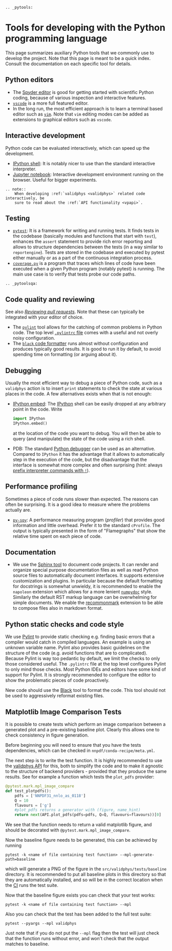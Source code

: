 ```eval_rst
.. _pytools:
```

# Tools for developing with the Python programming language

This page summarizes auxiliary Python tools that we commonly use to develop the
project. Note that this page is meant to be a quick index. Consult the
documentation on each specific tool for details.


## Python editors

  - The [Spyder editor](https://www.spyder-ide.org/) is good for getting started
    with scientific Python coding, because of various inspection and interactive
    features.
  - [`vscode`](https://code.visualstudio.com/) is a more full featured editor.
  - In the long run, the most efficient approach is to learn a terminal based
    editor such as [`vim`](https://www.vim.org/). Note that `vim` editing modes can be
    added as extensions to graphical editors such as `vscode`.


## Interactive development

Python code can be evaluated interactively, which can speed up the development.

  - [IPython shell](https://ipython.org/): It is notably nicer to use than the
    standard interactive interpreter.
  - [Jupyter notebook](https://jupyter.org/): Interactive development
    environment running on the browser. Useful for bigger experiments.

```eval_rst
.. note::
    When developing :ref:`validphys <validphys>` related code interactively, be
    sure to read about the :ref:`API functionality <vpapi>`.
```

## Testing

  - [`pytest`](https://docs.pytest.org/en/latest/): It is a framework for
    writing and running tests. It finds tests in the codebase (basically
    modules and functions that start with `test`), enhances the `assert`
    statement to provide rich error reporting and allows to structure
    dependencies between the tests (in a way similar to `reportengine`).
    Tests are stored in the codebase and executed by pytest either manually or
    as a part of the continuous integration process.
  - [`coverage.py`](https://coverage.readthedocs.io/en/coverage-5.2.1/) is a
    program that traces which lines of code have been executed when a given
    Python program (notably pytest) is running. The main use case is to verify
    that tests probe our code paths.



```eval_rst
.. _pytoolsqa:
```
## Code quality and reviewing

See also [*Reviewing pull requests*](reviews). Note that these can typically be
integrated with your editor of choice.

  - The [`pylint`](https://www.pylint.org/) tool allows for the catching of
	common problems in Python code. The top level
	[`.pylintrc` file](https://github.com/NNPDF/nnpdf/blob/master/.pylintrc)
	comes with a useful and not overly noisy configuration.
  - The [`black` code formatter](https://github.com/psf/black) runs almost
    without configuration and produces typically good results. It is good to run
    it by default, to avoid spending time on formatting (or arguing about it).

## Debugging

Usually the most efficient way to debug a piece of Python code, such as a
`validphys` action is to insert `print` statements to check the state at various
places in the code. A few alternatives exists when that is not enough:

  - [IPython embed](https://ipython.readthedocs.io/en/stable/api/generated/IPython.terminal.embed.html):
    The [IPython](https://ipython.org/) shell can be easily dropped at any
    arbitrary point in the code. Write
    ```python
    import IPython
    IPython.embed()
    ```
    at the location of the code you want to debug. You will then be able to
    query (and manipulate) the state of the code using a rich shell.

  - PDB: The standard [Python debugger](https://docs.python.org/3/library/pdb.html)
    can be used as an alternative. Compared to `IPython` it has the advantage that
    it allows to automatically step in the execution of the code, but the disadvantage
    that the interface is somewhat more complex and often surprising (hint: always
    [prefix interpreter commands with `!`](https://docs.python.org/3/library/pdb.html#pdbcommand-!)).

## Performance profiling

Sometimes a piece of code runs slower than expected. The reasons can often be
surprising. It is a good idea to measure where the problems actually are.

  - [`py-spy`](https://github.com/benfred/py-spy): A performance measuring
    program (*profiler*) that provides good information and little overhead.
    Prefer it to the standard `cProfile`. The output is typically presented in
    the form of "Flamegraphs" that show the relative time spent on each piece of
    code.
## Documentation

  - We use the [Sphinx tool](https://www.sphinx-doc.org/) to document code
    projects. It can render and organize special purpose documentation files as
    well as read Python source files to automatically document interfaces.  It
    supports extensive customization and plugins. In particular because the
    default formatting for docstrings is somewhat unwieldy, it is recommended
    to enable the `napoleon` extension which allows for a more lenient
    [`numpydoc`](https://numpydoc.readthedocs.io/en/latest/format.html) style.
    Similarly the default RST markup language can be overwhelming for simple
    documents. We enable the
    [recommonmark](https://recommonmark.readthedocs.io/en/latest/) extension to
    be able to compose files also in markdown format.
    
## Python static checks and code style

We use [Pylint](https://www.pylint.org/) to provide static checking e.g.
finding basic errors that a compiler would catch in compiled languages. An example
is using an unknown variable name. Pylint also provides basic guidelines on the
structure of the code (e.g. avoid functions that are to complicated). Because
Pylint is way too pedantic by default, we limit the checks to only those
considered useful. The `.pylintrc` file at the top level configures Pylint to
only mind those checks. Most Python IDEs and editors have some kind of support
for Pylint. It is strongly recommended to configure the editor to show the
problematic pieces of code proactively.

New code should use the [Black](https://black.readthedocs.io/en/stable/>) tool to
format the code. This tool should not be used to aggressively reformat existing
files.


## Matplotlib Image Comparison Tests

It is possible to create tests which perform an image comparison between a
generated plot and a pre-existing baseline plot. Clearly this allows one to check
consistency in figure generation.

Before beginning you will need to ensure that you have the tests dependencies,
which can be checked in `nnpdf/conda-recipe/meta.yml`.

The next step is to write the test function. It is highly recommended to use the
[validphys API](../vp/api.md) for this, both to simplify the code and to make it agnostic to the
structure of backend providers - provided that they produce the same results. See
for example a function which tests the `plot_pdfs` provider:

```python
@pytest.mark.mpl_image_compare
def test_plotpdfs():
    pdfs = ['NNPDF31_nnlo_as_0118']
    Q = 10
    flavours = ['g']
    #plot_pdfs returns a generator with (figure, name_hint)
    return next(API.plot_pdfs(pdfs=pdfs, Q=Q, flavours=flavours))[0]
```

We see that the function needs to return a valid matplotlib figure, and should
be decorated with `@pytest.mark.mpl_image_compare`.

Now the baseline figure needs to be generated, this can be achieved by running

```
pytest -k <name of file containing test function> --mpl-generate-path=baseline
```

which will generate a PNG of the figure in the `src/validphys/tests/baseline`
directory. It is recommended to put all baseline plots in this directory so that
they are automatically installed, and so will be in the correct location when
the [CI](../ci/index.md)  runs the test suite.

Now that the baseline figure exists you can check that your test works:

```
pytest -k <name of file containing test function> --mpl
```

Also you can check that the test has been added to the full test suite:

```
pytest --pyargs --mpl validphys
```

Just note that if you do not put the `--mpl` flag then the test will just check
that the function runs without error, and won't check that the output matches to
baseline.

